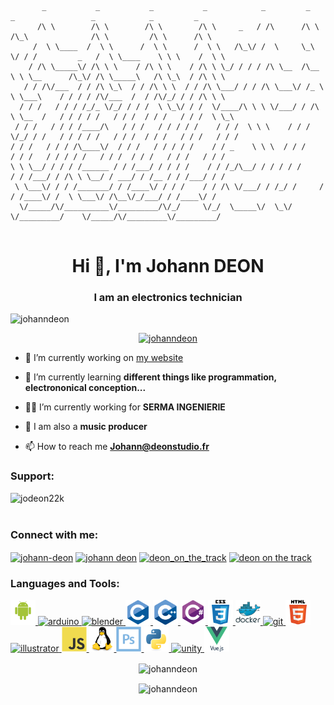 ```           

       _           _           _           _            _         _     _                 _            _         _       
      /\ \        /\ \        /\ \        /\ \     _   / /\      /\ \  /\_\              /\ \         /\ \      /\ \     
     /  \ \____  /  \ \      /  \ \      /  \ \   /\_\/ /  \     \_\ \/ / /         _   /  \ \____    \ \ \    /  \ \    
    / /\ \_____\/ /\ \ \    / /\ \ \    / /\ \ \_/ / / / /\ \__  /\__ \ \ \__      /\_\/ /\ \_____\   /\ \_\  / /\ \ \   
   / / /\/___  / / /\ \_\  / / /\ \ \  / / /\ \___/ / / /\ \___\/ /_ \ \ \___\    / / / / /\/___  /  / /\/_/ / / /\ \ \  
  / / /   / / / /_/_ \/_/ / / /  \ \_\/ / /  \/____/\ \ \ \/___/ / /\ \ \__  /   / / / / /   / / /  / / /   / / /  \ \_\ 
 / / /   / / / /____/\   / / /   / / / / /    / / /  \ \ \    / / /  \/_/ / /   / / / / /   / / /  / / /   / / /   / / / 
/ / /   / / / /\____\/  / / /   / / / / /    / / _    \ \ \  / / /     / / /   / / / / /   / / /  / / /   / / /   / / /  
\ \ \__/ / / / /______ / / /___/ / / / /    / / /_/\__/ / / / / /     / / /___/ / /\ \ \__/ / ___/ / /__ / / /___/ / /   
 \ \___\/ / / /_______/ / /____\/ / / /    / / /\ \/___/ / /_/ /     / / /____\/ /  \ \___\/ /\__\/_/___/ / /____\/ /    
  \/_____/\/__________\/_________/\/_/     \/_/  \_____\/  \_\/      \/_________/    \/_____/\/_________\/_________/     
                                                                                                                         

```
 <h1 align="center">Hi 👋, I'm Johann DEON</h1>
<h3 align="center">I am an electronics technician</h3>

<p align="left"> <img src="https://komarev.com/ghpvc/?username=johanndeon&label=Profile%20views&color=0e75b6&style=flat" alt="johanndeon" /> </p>

<p align="center" width=100%> <a href="https://github.com/ryo-ma/github-profile-trophy"><img src="[https://github-profile-trophy.vercel.app/johanndeon](https://github-profile-trophy.vercel.app/johanndeon&column=3&margin-w=15&margin-h=15)" alt="johanndeon" /></a> </p>


- 🔭 I’m currently working on [my website](www.deonstudio.fr)

- 🌱 I’m currently learning **different things like programmation, electrononical conception...**

- 🧑‍💻 I’m currently working for **SERMA INGENIERIE**

- 🎵 I am also a **music producer**

- 📫 How to reach me **Johann@deonstudio.fr**
<h3 align="left">Support:</h3>
<p><a href="https://www.buymeacoffee.com/jodeon22k"> <img align="left" src="https://cdn.buymeacoffee.com/buttons/v2/default-yellow.png" height="50" width="210" alt="jodeon22k" /></a></p><br><br>

<h3 align="left">Connect with me:</h3>
<p align="left">
<a href="https://codepen.io/johann-deon" target="blank"><img align="center" src="https://raw.githubusercontent.com/rahuldkjain/github-profile-readme-generator/master/src/images/icons/Social/codepen.svg" alt="johann-deon" height="30" width="40" /></a>
<a href="https://linkedin.com/in/johann deon" target="blank"><img align="center" src="https://raw.githubusercontent.com/rahuldkjain/github-profile-readme-generator/master/src/images/icons/Social/linked-in-alt.svg" alt="johann deon" height="30" width="40" /></a>
<a href="https://instagram.com/deon_on_the_track" target="blank"><img align="center" src="https://raw.githubusercontent.com/rahuldkjain/github-profile-readme-generator/master/src/images/icons/Social/instagram.svg" alt="deon_on_the_track" height="30" width="40" /></a>
<a href="https://www.youtube.com/c/deon on the track" target="blank"><img align="center" src="https://raw.githubusercontent.com/rahuldkjain/github-profile-readme-generator/master/src/images/icons/Social/youtube.svg" alt="deon on the track" height="30" width="40" /></a>
</p>

<h3 align="left">Languages and Tools:</h3>
<p align="left"> <a href="https://developer.android.com" target="_blank" rel="noreferrer"> <img src="https://raw.githubusercontent.com/devicons/devicon/master/icons/android/android-original-wordmark.svg" alt="android" width="40" height="40"/> </a> <a href="https://www.arduino.cc/" target="_blank" rel="noreferrer"> <img src="https://cdn.worldvectorlogo.com/logos/arduino-1.svg" alt="arduino" width="40" height="40"/> </a> <a href="https://www.blender.org/" target="_blank" rel="noreferrer"> <img src="https://download.blender.org/branding/community/blender_community_badge_white.svg" alt="blender" width="40" height="40"/> </a> <a href="https://www.cprogramming.com/" target="_blank" rel="noreferrer"> <img src="https://raw.githubusercontent.com/devicons/devicon/master/icons/c/c-original.svg" alt="c" width="40" height="40"/> </a> <a href="https://www.w3schools.com/cpp/" target="_blank" rel="noreferrer"> <img src="https://raw.githubusercontent.com/devicons/devicon/master/icons/cplusplus/cplusplus-original.svg" alt="cplusplus" width="40" height="40"/> </a> <a href="https://www.w3schools.com/cs/" target="_blank" rel="noreferrer"> <img src="https://raw.githubusercontent.com/devicons/devicon/master/icons/csharp/csharp-original.svg" alt="csharp" width="40" height="40"/> </a> <a href="https://www.w3schools.com/css/" target="_blank" rel="noreferrer"> <img src="https://raw.githubusercontent.com/devicons/devicon/master/icons/css3/css3-original-wordmark.svg" alt="css3" width="40" height="40"/> </a> <a href="https://www.docker.com/" target="_blank" rel="noreferrer"> <img src="https://raw.githubusercontent.com/devicons/devicon/master/icons/docker/docker-original-wordmark.svg" alt="docker" width="40" height="40"/> </a> <a href="https://git-scm.com/" target="_blank" rel="noreferrer"> <img src="https://www.vectorlogo.zone/logos/git-scm/git-scm-icon.svg" alt="git" width="40" height="40"/> </a> <a href="https://www.w3.org/html/" target="_blank" rel="noreferrer"> <img src="https://raw.githubusercontent.com/devicons/devicon/master/icons/html5/html5-original-wordmark.svg" alt="html5" width="40" height="40"/> </a> <a href="https://www.adobe.com/in/products/illustrator.html" target="_blank" rel="noreferrer"> <img src="https://www.vectorlogo.zone/logos/adobe_illustrator/adobe_illustrator-icon.svg" alt="illustrator" width="40" height="40"/> </a> <a href="https://developer.mozilla.org/en-US/docs/Web/JavaScript" target="_blank" rel="noreferrer"> <img src="https://raw.githubusercontent.com/devicons/devicon/master/icons/javascript/javascript-original.svg" alt="javascript" width="40" height="40"/> </a> <a href="https://www.linux.org/" target="_blank" rel="noreferrer"> <img src="https://raw.githubusercontent.com/devicons/devicon/master/icons/linux/linux-original.svg" alt="linux" width="40" height="40"/> </a> <a href="https://www.photoshop.com/en" target="_blank" rel="noreferrer"> <img src="https://raw.githubusercontent.com/devicons/devicon/master/icons/photoshop/photoshop-line.svg" alt="photoshop" width="40" height="40"/> </a> <a href="https://www.python.org" target="_blank" rel="noreferrer"> <img src="https://raw.githubusercontent.com/devicons/devicon/master/icons/python/python-original.svg" alt="python" width="40" height="40"/> </a> <a href="https://unity.com/" target="_blank" rel="noreferrer"> <img src="https://www.vectorlogo.zone/logos/unity3d/unity3d-icon.svg" alt="unity" width="40" height="40"/> </a> <a href="https://vuejs.org/" target="_blank" rel="noreferrer"> <img src="https://raw.githubusercontent.com/devicons/devicon/master/icons/vuejs/vuejs-original-wordmark.svg" alt="vuejs" width="40" height="40"/> </a> </p>



<p align="center"><img align="center" src="https://github-readme-stats.vercel.app/api/top-langs?username=johanndeon&show_icons=true&locale=en&layout=compact" alt="johanndeon" /></p>



<p align="center"><img align="center" src="https://github-readme-streak-stats.herokuapp.com/?user=johanndeon&" alt="johanndeon" /></p>
